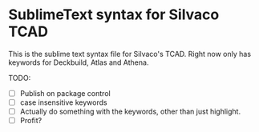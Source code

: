 # SublimeText syntax for Silvaco TCAD

This is the sublime text syntax file for Silvaco's TCAD. Right now only has keywords for Deckbuild, Atlas and Athena.

TODO:

- [ ] Publish on package control
- [ ] case insensitive keywords
- [ ] Actually do something with the keywords, other than just highlight.
- [ ] Profit?
